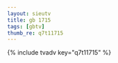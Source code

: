 ```yaml
--- 
layout: sieutv
title: gb 1715
tags: [gbtv]
thumb_re: q7t11715
---
```

{% include tvadv key="q7t11715" %} 
